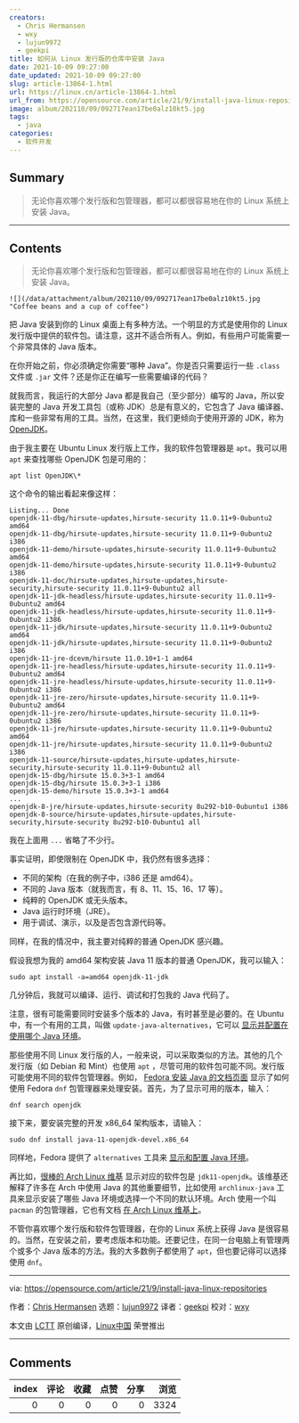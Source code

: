 ```yaml
---
creators:
  - Chris Hermansen
  - wxy
  - lujun9972
  - geekpi
title: 如何从 Linux 发行版的仓库中安装 Java
date: 2021-10-09 09:27:00
date_updated: 2021-10-09 09:27:00
slug: article-13864-1.html
url: https://linux.cn/article-13864-1.html
url_from: https://opensource.com/article/21/9/install-java-linux-repositories
image: album/202110/09/092717ean17be0alz10kt5.jpg
tags:
  - java
categories:
  - 软件开发
---
```


## Summary

> 无论你喜欢哪个发行版和包管理器，都可以都很容易地在你的 Linux 系统上安装 Java。

***

<!-- more -->

## Contents

> 
> 无论你喜欢哪个发行版和包管理器，都可以都很容易地在你的 Linux 系统上安装 Java。
> 
> 
> 

`![](/data/attachment/album/202110/09/092717ean17be0alz10kt5.jpg "Coffee beans and a cup of coffee")`

把 Java 安装到你的 Linux 桌面上有多种方法。一个明显的方式是使用你的 Linux 发行版中提供的软件包。请注意，这并不适合所有人。例如，有些用户可能需要一个非常具体的 Java 版本。

在你开始之前，你必须确定你需要“哪种 Java”。你是否只需要运行一些 `.class` 文件或 `.jar` 文件？还是你正在编写一些需要编译的代码？

就我而言，我运行的大部分 Java 都是我自己（至少部分）编写的 Java，所以安装完整的 Java 开发工具包（或称 JDK）总是有意义的，它包含了 Java 编译器、库和一些非常有用的工具。当然，在这里，我们更倾向于使用开源的 JDK，称为 [OpenJDK](https://openjdk.java.net/)。

由于我主要在 Ubuntu Linux 发行版上工作，我的软件包管理器是 `apt`。我可以用 `apt` 来查找哪些 OpenJDK 包是可用的：

```shell
apt list OpenJDK\*
```

这个命令的输出看起来像这样：

```shell
Listing... Done
openjdk-11-dbg/hirsute-updates,hirsute-security 11.0.11+9-0ubuntu2 amd64
openjdk-11-dbg/hirsute-updates,hirsute-security 11.0.11+9-0ubuntu2 i386
openjdk-11-demo/hirsute-updates,hirsute-security 11.0.11+9-0ubuntu2 amd64
openjdk-11-demo/hirsute-updates,hirsute-security 11.0.11+9-0ubuntu2 i386
openjdk-11-doc/hirsute-updates,hirsute-updates,hirsute-security,hirsute-security 11.0.11+9-0ubuntu2 all
openjdk-11-jdk-headless/hirsute-updates,hirsute-security 11.0.11+9-0ubuntu2 amd64
openjdk-11-jdk-headless/hirsute-updates,hirsute-security 11.0.11+9-0ubuntu2 i386
openjdk-11-jdk/hirsute-updates,hirsute-security 11.0.11+9-0ubuntu2 amd64
openjdk-11-jdk/hirsute-updates,hirsute-security 11.0.11+9-0ubuntu2 i386
openjdk-11-jre-dcevm/hirsute 11.0.10+1-1 amd64
openjdk-11-jre-headless/hirsute-updates,hirsute-security 11.0.11+9-0ubuntu2 amd64
openjdk-11-jre-headless/hirsute-updates,hirsute-security 11.0.11+9-0ubuntu2 i386
openjdk-11-jre-zero/hirsute-updates,hirsute-security 11.0.11+9-0ubuntu2 amd64
openjdk-11-jre-zero/hirsute-updates,hirsute-security 11.0.11+9-0ubuntu2 i386
openjdk-11-jre/hirsute-updates,hirsute-security 11.0.11+9-0ubuntu2 amd64
openjdk-11-jre/hirsute-updates,hirsute-security 11.0.11+9-0ubuntu2 i386
openjdk-11-source/hirsute-updates,hirsute-updates,hirsute-security,hirsute-security 11.0.11+9-0ubuntu2 all
openjdk-15-dbg/hirsute 15.0.3+3-1 amd64
openjdk-15-dbg/hirsute 15.0.3+3-1 i386
openjdk-15-demo/hirsute 15.0.3+3-1 amd64
...
openjdk-8-jre/hirsute-updates,hirsute-security 8u292-b10-0ubuntu1 i386
openjdk-8-source/hirsute-updates,hirsute-updates,hirsute-security,hirsute-security 8u292-b10-0ubuntu1 all
```

我在上面用 `...` 省略了不少行。

事实证明，即使限制在 OpenJDK 中，我仍然有很多选择：

* 不同的架构（在我的例子中，i386 还是 amd64）。
* 不同的 Java 版本（就我而言，有 8、11、15、16、17 等）。
* 纯粹的 OpenJDK 或无头版本。
* Java 运行时环境（JRE）。
* 用于调试、演示，以及是否包含源代码等。

同样，在我的情况中，我主要对纯粹的普通 OpenJDK 感兴趣。

假设我想为我的 amd64 架构安装 Java 11 版本的普通 OpenJDK，我可以输入：

```shell
sudo apt install -a=amd64 openjdk-11-jdk
```

几分钟后，我就可以编译、运行、调试和打包我的 Java 代码了。

注意，很有可能需要同时安装多个版本的 Java，有时甚至是必要的。在 Ubuntu 中，有一个有用的工具，叫做 `update-java-alternatives`，它可以 [显示并配置在使用哪个 Java 环境](http://manpages.ubuntu.com/manpages/hirsute/man8/update-java-alternatives.8.html)。

那些使用不同 Linux 发行版的人，一般来说，可以采取类似的方法。其他的几个发行版（如 Debian 和 Mint）也使用 `apt` ，尽管可用的软件包可能不同。发行版可能使用不同的软件包管理器。例如， [Fedora 安装 Java 的文档页面](https://docs.fedoraproject.org/en-US/quick-docs/installing-java/) 显示了如何使用 Fedora `dnf` 包管理器来处理安装。首先，为了显示可用的版本，输入：

```shell
dnf search openjdk
```

接下来，要安装完整的开发 x86\_64 架构版本，请输入：

```shell
sudo dnf install java-11-openjdk-devel.x86_64
```

同样地，Fedora 提供了 `alternatives` 工具来 [显示和配置 Java 环境](https://tecadmin.net/install-java-on-fedora/)。

再比如，[很棒的 Arch Linux 维基](https://wiki.archlinux.org/title/java#OpenJDK) 显示对应的软件包是 `jdk11-openjdk`。该维基还解释了许多在 Arch 中使用 Java 的其他重要细节，比如使用 `archlinux-java` 工具来显示安装了哪些 Java 环境或选择一个不同的默认环境。Arch 使用一个叫 `pacman` 的包管理器，它也有文档 [在 Arch Linux 维基上](https://wiki.archlinux.org/title/pacman#Querying_package_databases)。

不管你喜欢哪个发行版和软件包管理器，在你的 Linux 系统上获得 Java 是很容易的。当然，在安装之前，要考虑版本和功能。还要记住，在同一台电脑上有管理两个或多个 Java 版本的方法。我的大多数例子都使用了 `apt`，但也要记得可以选择使用 `dnf`。

---

via: <https://opensource.com/article/21/9/install-java-linux-repositories>

作者：[Chris Hermansen](https://opensource.com/users/clhermansen) 选题：[lujun9972](https://github.com/lujun9972) 译者：[geekpi](https://github.com/geekpi) 校对：[wxy](https://github.com/wxy)

本文由 [LCTT](https://github.com/LCTT/TranslateProject) 原创编译，[Linux中国](https://linux.cn/) 荣誉推出

***

## Comments


|   index |   评论 |   收藏 |   点赞 |   分享 |   浏览 |
|--------:|-------:|-------:|-------:|-------:|-------:|
|       0 |      0 |      0 |      0 |      0 |   3324 |
